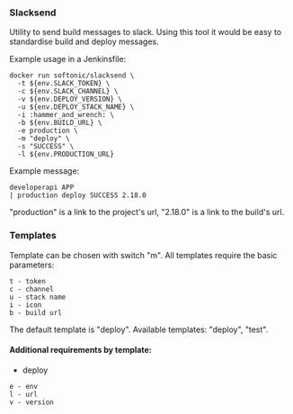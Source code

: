 ### Slacksend

Utility to send build messages to slack. Using this tool it would be easy to standardise build and deploy messages.

Example usage in a Jenkinsfile:

```
docker run softonic/slacksend \
  -t ${env.SLACK_TOKEN} \
  -c ${env.SLACK_CHANNEL} \
  -v ${env.DEPLOY_VERSION} \
  -u ${env.DEPLOY_STACK_NAME} \
  -i :hammer_and_wrench: \
  -b ${env.BUILD_URL} \
  -e production \
  -m "deploy" \
  -s "SUCCESS" \
  -l ${env.PRODUCTION_URL}

```

Example message:
```
developerapi APP
| production deploy SUCCESS 2.18.0
```

"production" is a link to the project's url, "2.18.0" is a link to the build's url.

### Templates
Template can be chosen with switch "m". All templates require the basic parameters:
```
t - token
c - channel
u - stack name
i - icon
b - build url
```

The default template is "deploy". Available templates: "deploy", "test".

#### Additional requirements by template:

* deploy

```
e - env
l - url
v - version
```
